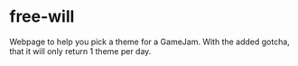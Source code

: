# free-will

Webpage to help you pick a theme for a GameJam. With the added gotcha, that it will only return 1 theme per day.
